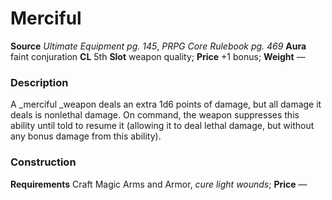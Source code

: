 ﻿---
name: "Merciful"
type: "weapon_quality"
price: "+1 bonus"
description: |
  "A _merciful _weapon deals an extra 1d6 points of damage, but all damage it deals is nonlethal damage. On command, the weapon suppresses this ability until told to resume it (allowing it to deal lethal damage, but without any bonus damage from this ability)."
---

#  Merciful

**Source** _Ultimate Equipment pg. 145_, _PRPG Core Rulebook pg. 469_
**Aura** faint conjuration **CL** 5th
**Slot** weapon quality; **Price** +1 bonus; **Weight** —

### Description

A _merciful _weapon deals an extra 1d6 points of damage, but all damage it deals is nonlethal damage. On command, the weapon suppresses this ability until told to resume it (allowing it to deal lethal damage, but without any bonus damage from this ability).

### Construction

**Requirements** Craft Magic Arms and Armor, _cure light wounds_; **Price** —